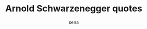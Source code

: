 ---
layout: ipsumpage

title: Arnold Schwarzenegger quotes
key: arnoldschwarzenegger
description: "Up to ten paragraphs of Arnold Schwarzenegger quotes are at your disposal with the Arnold Ipsum generator. It's not the Mr. Universe of the ipsum generators, but some of the quotes are funny as hell if you imagine Mr. Schwarzenegger reading them. To be clear, using this text generator won't make you stronger and you may terminate some of your clients with it. It also won't help you become an elected official or give you abs of steel."
author: sena

titleColor: "#EE3829"
descColor: "#afb3c9"
genBtnTextColor: "#000000"
genBtnBgColor: "#F3F7F8"
genBtnText: "Lets Do It!"
labelTextColor: "#EE3829"
labelBgColor: "#F3F7F8"
labelBorderColor: "#d62020"


language: English
text:
- "now!"
- "here."
- "dylan."
- "crumb."
- "chill."
- "do it!"
- "go on!"
- "wrong."
- "frosty."
- "shutup."
- "i lied!"
- "hahaha."
- "it is!"
- "kill me."
- "no shit."
- "traffic."
- "get out."
- "Hyellen."
- "come on!"
- "kill me!"
- "scumbag."
- "nothing!"
- "blondes."
- "you lie!"
- "fuck you."
- "cool off."
- "get down."
- "i'm here."
- "cocainum!"
- "dickhead."
- "i'm back."
- "Bastards."
- "bullshit."
- "c-coo-ool."
- "screw you!"
- "not to be."
- "of course."
- "excuse me."
- "do it now."
- "como esta."
- "All of it."
- "do it now!"
- "only pain."
- "i like you."
- "pissed off!"
- "knock knock."
- "this is war."
- "who are you?"
- "Big mistake."
- "A choir boy!"
- "the ice age."
- "freeze well."
- "no problemo."
- "just bodies."
- "stick around."
- "i'm pregnant."
- "i'll be back."
- "you're fired."
- "take it back."
- "you set us up."
- "i did nothing."
- "it's showtime."
- "into the boat."
- "Born to be bad."
- "now plain zero."
- "your luggage..."
- "i want my baby."
- "hey light head."
- "you're fired..."
- "i want my larry."
- "hello cutie pie."
- "you're a stupid."
- "he's dead tired."
- "give you a lift?"
- "i wanna see you."
- "you set us up..."
- "into the tunnel."
- "Alright everyone."
- "fuck you asshowr."
- "grant me revenge."
- "i'm a terminator."
- "it's not a tumor."
- "here is sub zero."
- "grant me revenge!"
- "you belong to me."
- "i have my orders."
- "talk to the hand."
- "you are mine now."
- "in a damn minivan."
- "the hell you will."
- "it's all bullshit."
- "danger's my trade."
- "the iceman cometh."
- "this is an arrest."
- "no sequel for you."
- "shuuuuuttttuuuuup!"
- "i'm not a pervert."
- "you blew my cawva!"
- "get to the choppa."
- "but i'm all woman."
- "i need a vacation."
- "look who's talking."
- "hey christmas tree."
- "you killed my fada."
- "you son of a bitch."
- "chill out, dickwad."
- "you are terminated."
- "no i don't stop it."
- "Back to the carpet."
- "to be or not to be."
- "you belong to me..."
- "you are mine now..."
- "i'm a cop you idiot!"
- "no more complaining."
- "hasta la vista baby."
- "put the cookie down."
- "let's kick some ice."
- "i don't do requests."
- "stop cheering me up."
- "it's just a scratch."
- "the iceman cometh..."
- "who the fuck are you?"
- "there is no bathroom."
- "i've seen you before."
- "my name is not quade."
- "i'm the party pooper."
- "you killed my fada..."
- "who the hell are you."
- "you son of a bitch..."
- "what the hell are you?"
- "consider it a divorce."
- "gimme the goddam page!"
- "freeze in hell batman!"
- "you got what you want."
- "give these people air."
- "well that hit the spot."
- "i'm not shitting on you."
- "stop being such a pussy."
- "that's alright, keep it."
- "you want to be a farmer?"
- "well listen to this one."
- "don't disturb my friend."
- "i want to make him talk."
- "you got what you want..."
- "you cold blooded bastard."
- "you're a funny guy sully."
- "this man is under arrest."
- "feel how soft my skin is."
- "you're the asshole on tv."
- "well that hit the spot..."
- "Allow me to break the ice."
- "what killed the dinosaurs?"
- "let off some steam bennet."
- "you did not make a victor."
- "you are not you you're me."
- "right now i'm very hungry."
- "here's a couple of acres."
- "come on don't bullshit me."
- "i'm detective john kimble."
- "hey, i'm a police officer."
- "you've just been erased..."
- "come on you piece of shit."
- "rubber-baby-buggy-bumbers."
- "i'm a cybernetic organizm."
- "you're the asshole on tv..."
- "sure, here's my invitation."
- "you're a funny guy sully..."
- "come on bennet, let's party."
- "the pavement with his enemy."
- "Bring it back to the carpet."
- "you did not make a victor..."
- "here's a couple of acres..."
- "you are not you you're me..."
- "see you at the party richtar."
- "one of us is in deep trouble."
- "you're one, ugly, muthafucka."
- "if it bleeds, we can kill it."
- "get down or i'll put you down."
- "you should not drink and bake."
- "my nipples are very sensitive."
- "the first time in my life i am."
- "i do not want to touch his ass."
- "you're one, ugly, muthafucka..."
- "you this this is the real quade?"
- "living tissue over endoskeleton."
- "because i'm going to say please."
- "this hero stuff has it's limits."
- "now listen to me very carefully."
- "you should not drink and bake..."
- "take your toy back to the carpet."
- "doesn't anyone stay dead anymore?"
- "i'll tell you what i think of it."
- "that's for sleeping with my wife."
- "come with me if you want to live."
- "Bring your toy back to the carpet."
- "you are not sending me to the coola."
- "i eat green barrettes for breakfast."
- "i was just looking for turboman doll."
- "that's why i'm going to kill you last."
- "when the governor get's here, call me."
- "this is the plan, get your ass to mars."
- "who is your daddy, and what does he do?"
- "i'll live to see you eat that contract."
- "my name is john kimble and i love my car."
- "i want to have them answered immediately."
- "when the governor get's here, call me..."
- "he molested, murdered, and mutilated her."
- "you're a fucking choir boy compared to me."
- "i'm going to ask you a bunch of questions."
- "well then god shouldn't have cloned my dog."
- "fugettit, i'm not going to sit on your lap."
- "you're a fucking choir boy compared to me..."
- "And if you do not listen, the hell with you."
- "but i hope you leave enough room for my fist."
- "i'm the famous comedian, arnold brownswagger."
- "make it quick because my horse is getting tired."
- "remember sully when i promised to kill you last?"
- "And if you do not listen, then to hell with you."
- "remember, i can break your neck like a chicken's."
- "no more 'mr kimble, i have to go to the bathroom."
- "i need your clothes, your boots, and your motorcycle."
- "you should clone yourslef so you can go fuck yourself."
- "you should clone yourslef so you can go fuck yourself..."
- "because i'm going to ram it into your stomach and break your goddamn spine!"
- "you're not going to have your mommies right behind you to wipe your little tushies..."
- "we are going to play a wonderful game called: 'who is your daddy, and what does he do'?"
- "crush your enemies, to see them driven before you, and to hear the lamentations of their women."
---
